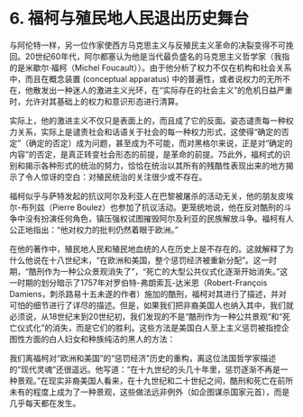 # 6. 福柯与殖民地人民退出历史舞台

与阿伦特一样，另一位作家使西方马克思主义与反殖民主义革命的决裂变得不可挽回。20世纪60年代，阿尔都塞认为他是当代最负盛名的马克思主义哲学家（我指的是米歇尔·福柯（Michel Foucault））。由于他分析了权力不仅在机构和社会关系中，而且在概念装置 (conceptual apparatus) 中的普遍性，或者说权力的无所不在，他散发出一种迷人的激进主义光环，在“实际存在的社会主义”的危机日益严重时，允许对其基础上的权力和意识形态进行清算。

实际上，他的激进主义不仅只是表面上的，而且成了它的反面。姿态谴责每一种权力关系，实际上是谴责社会和话语关于社会的每一种权力形式，这使得“确定的否定”（确定的否定）成为问题，甚至成为不可能，而对黑格尔来说，正是对“确定的内容”的否定，是真正转变社会形态的前提，是革命的前提。75此外，福柯式的识别和揭示各种形式的统治的努力，恰恰在统治以其所有的残酷性表现出来的地方揭示了令人惊讶的空白：对殖民统治的关注很少或不存在。

福柯似乎与萨特发起的抗议阿尔及利亚人在巴黎被屠杀的活动无关，他的朋友皮埃尔-布列兹（Pierre Boulez）也参加了抗议活动。更笼统地说，他在反对酷刑的斗争中没有扮演任何角色，镇压强权试图摧毁阿尔及利亚的民族解放斗争。福柯有人公正地指出：“他对权力的批判仍然着眼于欧洲。”

在他的著作中，殖民地人民和殖民地血统的人在历史上是不存在的。这就解释了为什么他说在十八世纪末，“在欧洲和美国，整个惩罚经济被重新分配”。这一时期，“酷刑作为一种公众景观消失了”，“死亡的大型公共仪式化逐渐开始消失。”这一时期的划分暗示了1757年对罗伯特-弗朗索瓦-达米恩（Robert-François Damiens，刺杀路易十五未遂的作者）施加的酷刑，福柯对其进行了描述，并对可怕的细节进行了详尽的描述。但是，如果我们把非裔美国人也纳入其中，我们就必须说，从18世纪末到20世纪初，我们发现的不是“酷刑作为一种公共景观”和“死亡仪式化”的消失，而是它们的胜利。这些方法是美国白人至上主义惩罚被指控企图性方面的白人妇女和种族纯洁的黑人的方法：

我们离福柯对“欧洲和美国”的“惩罚经济”历史的重构，离这位法国哲学家描述的“现代灵魂”还很遥远。他写道：“在十九世纪的头几十年里，惩罚逐渐不再是一种景观。”在现实非裔美国人看来，在十九世纪和二十世纪之间，酷刑和死亡在前所未有的程度上成为了一种景观，这些做法远非例外（如企图谋杀国家元首），而是几乎每天都在发生。

